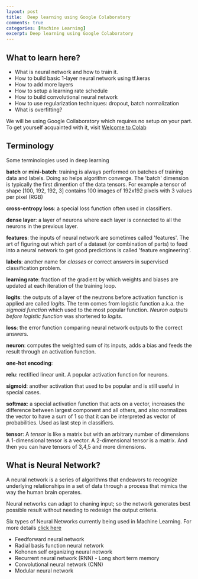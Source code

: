 ```yaml
---
layout: post
title:  Deep learning using Google Colaboratory
comments: true
categories: [Machine Learning]
excerpt: Deep learning using Google Colaboratory
---
```


## What to learn here?
- What is neural network and how to train it.
- How to build basic 1-layer neural network using tf.keras
- How to add more layers
- How to setup a learning rate schedule
- How to build convolutional neural network
- How to use regularization techniques: dropout, batch normalization
- What is overfitting?

We will be using Google Collaboratory which requires no setup on your part. To get yourself acquainted with it, visit [Welcome to Colab](https://colab.research.google.com/github/GoogleCloudPlatform/training-data-analyst/blob/master/courses/fast-and-lean-data-science/colab_intro.ipynb)

## Terminology
Some terminologies used in deep learning

**batch** or **mini-batch**: training is always performed on batches of training data and labels. Doing so helps algorithm converge. The 'batch' dimension is typically the first dimention of the data tensors. For example a tensor of shape [100, 192, 192, 3] contains 100 images of 192x192 pixels with 3 values per pixel (RGB)

**cross-entropy loss**: a special loss function often used in classifiers.

**dense layer**: a layer of neurons where each layer is connected to all the neurons in the previous layer.

**features**: the inputs of neural network are sometimes called 'features'. The art of figuring out which part of a dataset (or combination of parts) to feed into a neural network to get good predictions is called 'feature engineering'.

**labels**: another name for *classes* or correct answers in supervised classification problem. 

**learning rate**: fraction of the gradient by which weights and biases are updated at each iteration of the training loop.

**logits**: the outputs of a layer of the neutrons before activation function is applied are called *logits*. The term comes from logistic function a.k.a. the *sigmoid function* which used to the most popular function. *Neuron outputs before logistic function* was shortened to *logits*.

**loss**: the error function comparing neural network outputs to the correct answers.

**neuron**: computes the weighted sum of its inputs, adds a bias and feeds the result through an activation function.

**one-hot encoding**: 

**relu**: rectified linear unit. A popular activation function for neurons.

**sigmoid**: another activation that used to be popular and is still useful in special cases.

**softmax**: a special activation function that acts on a vector, increases the difference between largest component and all others, and also normalizes the vector to have a sum of 1 so that it can be interpreted as vector of probabilities. Used as last step in classifiers.

**tensor**: A *tensor* is like a matrix but with an arbitrary number of dimensions A 1-dimensional tensor is a vector. A 2-dimensional tensor is a matrix. And then you can have tensors of 3,4,5 and more dimensions.

## What is Neural Network?

A neural network is a series of algorithms that endeavors to recognize underlying relationships in a set of data through a process that mimics the way the human brain operates.

Neural networks can adapt to chaning input; so the network generates best possible result without needing to redesign the output criteria.

Six types of Neural Networks currently being used in Machine Learning. For more details [click here](https://analyticsindiamag.com/6-types-of-artificial-neural-networks-currently-being-used-in-todays-technology/)
- Feedforward neural network
- Radial basis function neural network
- Kohonen self organizing neural network
- Recurrent neural network (RNN) - Long short term memory
- Convolutional neural network (CNN)
- Modular neural network



